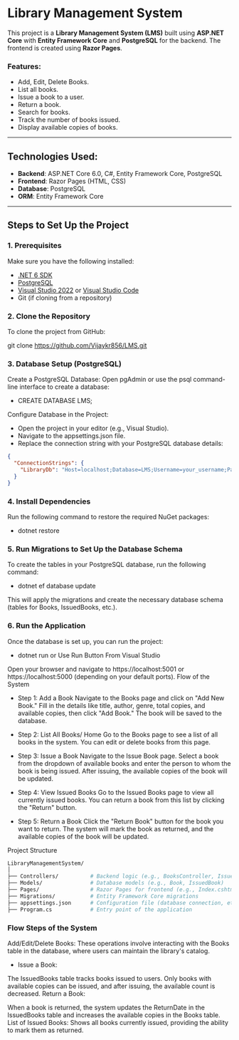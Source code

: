 # **Library Management System**

This project is a **Library Management System (LMS)** built using **ASP.NET Core** with **Entity Framework Core** and **PostgreSQL** for the backend. The frontend is created using **Razor Pages**.

### **Features:**
- Add, Edit, Delete Books.
- List all books.
- Issue a book to a user.
- Return a book.
- Search for books.
- Track the number of books issued.
- Display available copies of books.

---

## **Technologies Used:**
- **Backend**: ASP.NET Core 6.0, C#, Entity Framework Core, PostgreSQL
- **Frontend**: Razor Pages (HTML, CSS)
- **Database**: PostgreSQL
- **ORM**: Entity Framework Core

---

## **Steps to Set Up the Project**

### 1. **Prerequisites**

Make sure you have the following installed:
- [.NET 6 SDK](https://dotnet.microsoft.com/download)
- [PostgreSQL](https://www.postgresql.org/download/)
- [Visual Studio 2022](https://visualstudio.microsoft.com/) or [Visual Studio Code](https://code.visualstudio.com/)
- Git (if cloning from a repository)

### 2. **Clone the Repository**
To clone the project from GitHub:

git clone https://github.com/Vijaykr856/LMS.git


 


### 3. **Database Setup (PostgreSQL)**
Create a PostgreSQL Database: Open pgAdmin or use the psql command-line interface to create a database:

- CREATE DATABASE LMS;

Configure Database in the Project:

- Open the project in your editor (e.g., Visual Studio).
- Navigate to the appsettings.json file.
- Replace the connection string with your PostgreSQL database details:

```json
{
  "ConnectionStrings": {
    "LibraryDb": "Host=localhost;Database=LMS;Username=your_username;Password=your_password"
  }
}

```
### 4. **Install Dependencies**
Run the following command to restore the required NuGet packages:


- dotnet restore


### 5. **Run Migrations to Set Up the Database Schema**
To create the tables in your PostgreSQL database, run the following command:


- dotnet ef database update


This will apply the migrations and create the necessary database schema (tables for Books, IssuedBooks, etc.).

### 6. **Run the Application**
Once the database is set up, you can run the project:


- dotnet run or Use Run Button From Visual Studio


Open your browser and navigate to https://localhost:5001 or https://localhost:5000 (depending on your default ports).
Flow of the System
- Step 1: Add a Book
Navigate to the Books page and click on "Add New Book."
Fill in the details like title, author, genre, total copies, and available copies, then click "Add Book."
The book will be saved to the database.


- Step 2: List All Books/ Home
Go to the Books page to see a list of all books in the system.
You can edit or delete books from this page.


- Step 3: Issue a Book
Navigate to the Issue Book page.
Select a book from the dropdown of available books and enter the person to whom the book is being issued.
After issuing, the available copies of the book will be updated.


- Step 4: View Issued Books
Go to the Issued Books page to view all currently issued books.
You can return a book from this list by clicking the "Return" button.


- Step 5: Return a Book
Click the "Return Book" button for the book you want to return.
The system will mark the book as returned, and the available copies of the book will be updated.




Project Structure

```bash
LibraryManagementSystem/
│
├── Controllers/          # Backend logic (e.g., BooksController, IssuedBooksController)
├── Models/               # Database models (e.g., Book, IssuedBook)
├── Pages/                # Razor Pages for frontend (e.g., Index.cshtml, Issue.cshtml)
├── Migrations/           # Entity Framework Core migrations
├── appsettings.json      # Configuration file (database connection, etc.)
├── Program.cs            # Entry point of the application
```

### **Flow Steps of the System**
Add/Edit/Delete Books: These operations involve interacting with the Books table in the database, where users can maintain the library's catalog.

- Issue a Book:

The IssuedBooks table tracks books issued to users.
Only books with available copies can be issued, and after issuing, the available count is decreased.
Return a Book:

When a book is returned, the system updates the ReturnDate in the IssuedBooks table and increases the available copies in the Books table.
List of Issued Books: Shows all books currently issued, providing the ability to mark them as returned.
